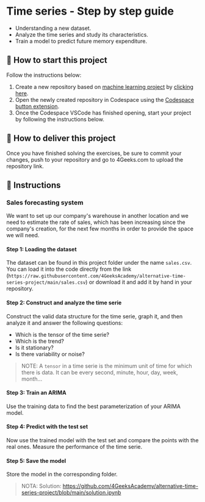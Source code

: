 <!-- hide -->
# Time series - Step by step guide
<!-- endhide -->

- Understanding a new dataset.
- Analyze the time series and study its characteristics.
- Train a model to predict future memory expenditure.

## 🌱  How to start this project

Follow the instructions below:

1. Create a new repository based on [machine learning project](https://github.com/4GeeksAcademy/machine-learning-python-template/generate) by [clicking here](https://github.com/4GeeksAcademy/machine-learning-python-template).
2. Open the newly created repository in Codespace using the [Codespace button extension](https://docs.github.com/en/codespaces/developing-in-codespaces/creating-a-codespace-for-a-repository#creating-a-codespace-for-a-repository).
3. Once the Codespace VSCode has finished opening, start your project by following the instructions below.

## 🚛 How to deliver this project

Once you have finished solving the exercises, be sure to commit your changes, push to your repository and go to 4Geeks.com to upload the repository link.

## 📝 Instructions

### Sales forecasting system

We want to set up our company's warehouse in another location and we need to estimate the rate of sales, which has been increasing since the company's creation, for the next few months in order to provide the space we will need.

#### Step 1: Loading the dataset

The dataset can be found in this project folder under the name `sales.csv`. You can load it into the code directly from the link (`https://raw.githubusercontent.com/4GeeksAcademy/alternative-time-series-project/main/sales.csv`) or download it and add it by hand in your repository.

#### Step 2: Construct and analyze the time serie

Construct the valid data structure for the time serie, graph it, and then analyze it and answer the following questions:

- Which is the tensor of the time serie?
- Which is the trend?
- Is it stationary?
- Is there variability or noise?

> NOTE: A `tensor` in a time serie is the minimum unit of time for which there is data. It can be every second, minute, hour, day, week, month...

#### Step 3: Train an ARIMA

Use the training data to find the best parameterization of your ARIMA model.

#### Step 4: Predict with the test set

Now use the trained model with the test set and compare the points with the real ones. Measure the performance of the time serie.

#### Step 5: Save the model

Store the model in the corresponding folder.

> NOTA: Solution: https://github.com/4GeeksAcademy/alternative-time-series-project/blob/main/solution.ipynb